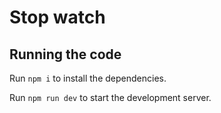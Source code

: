 
  # Stop watch

  ## Running the code

  Run `npm i` to install the dependencies.

  Run `npm run dev` to start the development server.
  
